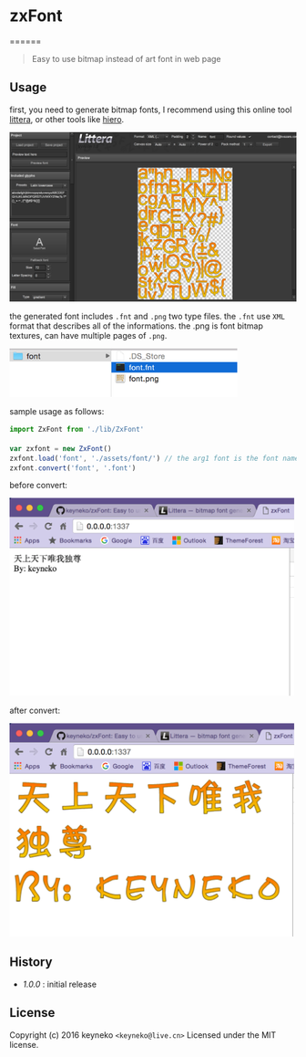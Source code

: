 # zxFont
======
> Easy to use bitmap instead of art font in web page


## Usage
first, you need to generate bitmap fonts, I recommend using this online tool [littera](http://kvazars.com/littera/), or other tools like [hiero](https://github.com/libgdx/libgdx/wiki/Hiero).  

<img src="./README/QQ20160404-0@2x.png" alt="" width="800">

the generated font includes `.fnt` and `.png` two type files. the `.fnt` use `XML` format that describes all of the informations. the .png is font bitmap textures, can have multiple pages of `.png`.  

<img src="./README/QQ20160404-1@2x.png" alt="" width="400">

sample usage as follows:

```javascript
import ZxFont from './lib/ZxFont'

var zxfont = new ZxFont()
zxfont.load('font', './assets/font/') // the arg1 font is the font name which export by littera, you can define yourself.
zxfont.convert('font', '.font')
```
before convert:  

<img src="./README/QQ20160404-2@2x.png" alt="" width="500">

after convert:  

<img src="./README/QQ20160404-3@2x.png" alt="" width="500">

## History

 - _1.0.0_ : initial release

## License

Copyright (c) 2016 keyneko `<keyneko@live.cn>`
Licensed under the MIT license.
